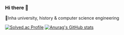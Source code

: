 ### Hi there 👋

🌱Inha university, history & computer science engineering



[![Solved.ac Profile](http://mazassumnida.wtf/api/v2/generate_badge?boj=yxin)](https://solved.ac/yxin/)   [![Anurag's GitHub stats](https://github-readme-stats.vercel.app/api?username=yxxiin)](https://github.com/yxxiin/github-readme-stats)




<!--
**yxxiin/yxxiin** is a ✨ _special_ ✨ repository because its `README.md` (this file) appears on your GitHub profile.

Here are some ideas to get you started:

- 🔭 I’m currently working on ...
- 🌱 I’m currently learning ...
- 👯 I’m looking to collaborate on ...
- 🤔 I’m looking for help with ...
- 💬 Ask me about ...
- 📫 How to reach me: ...
- 😄 Pronouns: ...
- ⚡ Fun fact: ...
-->
